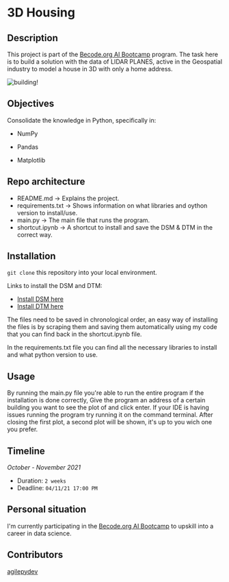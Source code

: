 # 3D Housing


## Description
This project is part of the 
[Becode.org AI Bootcamp](https://becode.org/learn/ai-bootcamp/) 
program. The task here is to build a solution
with the data of LIDAR PLANES, active in the Geospatial industry 
to model a house in 3D with only a home address.

![building!](https://user-images.githubusercontent.com/90683636/140307269-092186fb-f23c-4114-9ad4-9178ec76237f.png)


## Objectives

Consolidate the knowledge in Python, specifically in:

* NumPy
    
* Pandas

* Matplotlib


## Repo architecture

* README.md -> Explains the project.
* requirements.txt -> Shows information on what libraries and oython version to install/use.
* main.py -> The main file that runs the program.
* shortcut.ipynb -> A shortcut to install and save the DSM & DTM in the correct way.


## Installation

`git clone` this repository into your local environment. 

Links to install the DSM and DTM:

* [Install DSM here](https://www.geopunt.be/download?container=dhm-vlaanderen-ii-dsm-raster-1m&title=Digitaal%20Hoogtemodel%20Vlaanderen%20II,%20DSM,%20raster,%201m)
* [Install DTM here](https://www.geopunt.be/download?container=dhm-vlaanderen-ii-dtm-raster-1m&title=Digitaal%20Hoogtemodel%20Vlaanderen%20II,%20DTM,%20raster,%201m)

The files need to be saved in chronological order,
an easy way of installing the files is by scraping them and saving them automatically using 
my code that you can find back in the shortcut.ipynb file.

In the requirements.txt file you can find all the necessary libraries to install and what python version to use.

## Usage

By running the main.py file you're able to run the entire program if the installation is done correctly, 
Give the program an address of a certain building you want to see the plot of and click enter. If your IDE is having issues running the program try running it on the command terminal.
After closing the first plot, a second plot will be shown, it's up to you wich one you prefer.

## Timeline

*October - November 2021*

- Duration: `2 weeks`
- Deadline: `04/11/21 17:00 PM`

## Personal situation
I'm currently participating in the [Becode.org AI Bootcamp](https://becode.org/learn/ai-bootcamp/) to upskill into a career in data science. 

## Contributors
[agilepydev](https://github.com/agilepydev)
